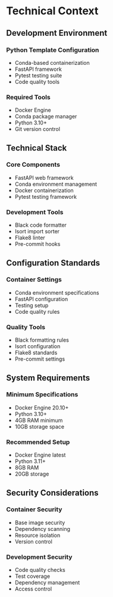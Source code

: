 # Technical Context

## Development Environment

### Python Template Configuration

* Conda-based containerization
* FastAPI framework
* Pytest testing suite
* Code quality tools

### Required Tools

* Docker Engine
* Conda package manager
* Python 3.10+
* Git version control

## Technical Stack

### Core Components

* FastAPI web framework
* Conda environment management
* Docker containerization
* Pytest testing framework

### Development Tools

* Black code formatter
* Isort import sorter
* Flake8 linter
* Pre-commit hooks

## Configuration Standards

### Container Settings

* Conda environment specifications
* FastAPI configuration
* Testing setup
* Code quality rules

### Quality Tools

* Black formatting rules
* Isort configuration
* Flake8 standards
* Pre-commit settings

## System Requirements

### Minimum Specifications

* Docker Engine 20.10+
* Python 3.10+
* 4GB RAM minimum
* 10GB storage space

### Recommended Setup

* Docker Engine latest
* Python 3.11+
* 8GB RAM
* 20GB storage

## Security Considerations

### Container Security

* Base image security
* Dependency scanning
* Resource isolation
* Version control

### Development Security

* Code quality checks
* Test coverage
* Dependency management
* Access control
